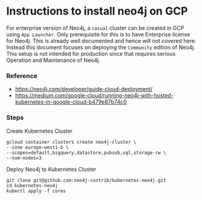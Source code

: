 # Instructions to install neo4j on GCP

For enterprise version of Neo4j, a `casual` cluster can be created in GCP using `App Launcher`.
Only prerequisite for this is to have Enterprise license for Neo4j.
This is already well documented and hence will not covered here.
Instead this document focuses on deploying the `Community` edition of Neo4j.
This setup is not intended for production since that requires serious Operation and Maintenance of Neo4j.

### Reference
 * https://neo4j.com/developer/guide-cloud-deployment/
 * https://medium.com/google-cloud/running-neo4j-with-hosted-kubernetes-in-google-cloud-b479e87b74c0

### Steps

Create Kubernetes Cluster

    gcloud container clusters create neo4j-cluster \
    --zone europe-west1-b \
    --scopes=default,bigquery,datastore,pubsub,sql,storage-rw \
    --num-nodes=3

Deploy Neo4j to Kubernetes Cluster

    git clone git@github.com:neo4j-contrib/kubernetes-neo4j.git
    cd kubernetes-neo4j
    kubectl apply -f cores
